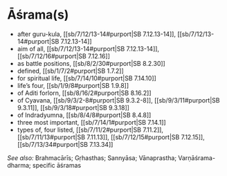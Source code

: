 # Āśrama(s)

* after guru-kula, [[sb/7/12/13-14#purport|SB 7.12.13-14]], [[sb/7/12/13-14#purport|SB 7.12.13-14]]
* aim of all, [[sb/7/12/13-14#purport|SB 7.12.13-14]], [[sb/7/12/16#purport|SB 7.12.16]]
* as battle positions, [[sb/8/2/30#purport|SB 8.2.30]]
* defined, [[sb/1/7/2#purport|SB 1.7.2]]
* for spiritual life, [[sb/7/14/10#purport|SB 7.14.10]]
* life’s four, [[sb/1/9/8#purport|SB 1.9.8]]
* of Aditi forlorn, [[sb/8/16/2#purport|SB 8.16.2]]
* of Cyavana, [[sb/9/3/2-8#purport|SB 9.3.2-8]], [[sb/9/3/11#purport|SB 9.3.11]], [[sb/9/3/18#purport|SB 9.3.18]]
* of Indradyumna, [[sb/8/4/8#purport|SB 8.4.8]]
* three most important, [[sb/7/14/1#purport|SB 7.14.1]]
* types of, four listed, [[sb/7/11/2#purport|SB 7.11.2]], [[sb/7/11/13#purport|SB 7.11.13]], [[sb/7/12/15#purport|SB 7.12.15]], [[sb/7/13/34#purport|SB 7.13.34]]

*See also:* Brahmacārīs; Gṛhasthas; Sannyāsa; Vānaprastha; Varṇāśrama-dharma; specific āśramas
